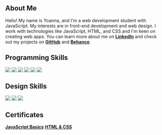 <meta name="keywords" content="yopopova, Yoanna Popova, GitHub, JavaScript, HTML, CSS">
<meta name="description" content="Yoanna Popova's Github Profile Page">

<h2>About Me</h2>
<p>Hello! My name is Yoanna, and I'm a web development student with JavaScript. My interests are in front-end development and web design. I work with technologies like JavaScript, HTML, and CSS and I'm keen on creating web apps. You can learn more about me on <a href="https://bg.linkedin.com/in/yopopova" target="_blank"><strong>LinkedIn</strong></a> and check out my projects on <a href="https://github.com/yopopova" target="_blank"><strong>GitHub</strong></a> and <a href="https://www.behance.net/yopopova" target="_blank"><strong>Behance</strong></a>.</p>

<h2>Programming Skills</h2>
<div>
  <img src="https://img.shields.io/badge/JavaScript-F7DF1E.svg?style=for-the-badge&logo=JavaScript&logoColor=black" />
  <img src="https://img.shields.io/badge/HTML5-E34F26.svg?style=for-the-badge&logo=HTML5&logoColor=white" />
  <img src="https://img.shields.io/badge/CSS3-1572B6.svg?style=for-the-badge&logo=CSS3&logoColor=white" />
  <img src="https://img.shields.io/badge/Git-F05032.svg?style=for-the-badge&logo=Git&logoColor=white" />
  <img src="https://img.shields.io/badge/Postman-FF6C37.svg?style=for-the-badge&logo=Postman&logoColor=white" />
  <img src="https://img.shields.io/badge/Visual%20Studio%20Code-007ACC.svg?style=for-the-badge&logo=Visual-Studio-Code&logoColor=white" />
</div>

<h2>Design Skills</h2>
<div>
  <img src="https://img.shields.io/badge/Adobe%20Photoshop-31A8FF.svg?style=for-the-badge&logo=Adobe-Photoshop&logoColor=white" />
  <img src="https://img.shields.io/badge/Adobe%20Illustrator-FF9A00.svg?style=for-the-badge&logo=Adobe-Illustrator&logoColor=white" />
  <img src="https://img.shields.io/badge/Adobe%20InDesign-FF3366.svg?style=for-the-badge&logo=Adobe-InDesign&logoColor=white" />
</div>

<h2>Certificates</h2>
<div>
  <a href="https://softuni.bg/certificates/details/107571/c144cd5c"><strong>JavaScript Basics</strong></a>
  <a href="https://softuni.bg/certificates/details/75541/966be246"><strong>HTML & CSS</strong></a>
</div>

<!---
yopopova/yopopova is a ✨ special ✨ repository because its `README.md` (this file) appears on your GitHub profile.
You can click the Preview link to take a look at your changes.
--->
